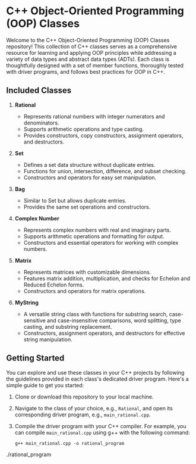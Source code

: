 # C++ Object-Oriented Programming (OOP) Classes

Welcome to the C++ Object-Oriented Programming (OOP) Classes repository! This collection of C++ classes serves as a comprehensive resource for learning and applying OOP principles while addressing a variety of data types and abstract data types (ADTs). Each class is thoughtfully designed with a set of member functions, thoroughly tested with driver programs, and follows best practices for OOP in C++.

## Included Classes

1. **Rational**
    - Represents rational numbers with integer numerators and denominators.
    - Supports arithmetic operations and type casting.
    - Provides constructors, copy constructors, assignment operators, and destructors.
   
2. **Set**
    - Defines a set data structure without duplicate entries.
    - Functions for union, intersection, difference, and subset checking.
    - Constructors and operators for easy set manipulation.

3. **Bag**
    - Similar to Set but allows duplicate entries.
    - Provides the same set operations and constructors.

4. **Complex Number**
    - Represents complex numbers with real and imaginary parts.
    - Supports arithmetic operations and formatting for output.
    - Constructors and essential operators for working with complex numbers.

5. **Matrix**
    - Represents matrices with customizable dimensions.
    - Features matrix addition, multiplication, and checks for Echelon and Reduced Echelon forms.
    - Constructors and operators for matrix operations.

6. **MyString**
    - A versatile string class with functions for substring search, case-sensitive and case-insensitive comparisons, word splitting, type casting, and substring replacement.
    - Constructors, assignment operators, and destructors for effective string manipulation.

## Getting Started

You can explore and use these classes in your C++ projects by following the guidelines provided in each class's dedicated driver program. Here's a simple guide to get you started:

1. Clone or download this repository to your local machine.

2. Navigate to the class of your choice, e.g., `Rational`, and open its corresponding driver program, e.g., `main_rational.cpp`.

3. Compile the driver program with your C++ compiler. For example, you can compile `main_rational.cpp` using g++ with the following command:
   ```shell
   g++ main_rational.cpp -o rational_program
./rational_program
